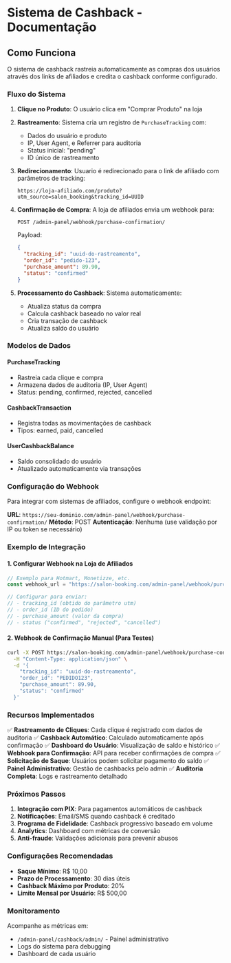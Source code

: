 
# Sistema de Cashback - Documentação

## Como Funciona

O sistema de cashback rastreia automaticamente as compras dos usuários através dos links de afiliados e credita o cashback conforme configurado.

### Fluxo do Sistema

1. **Clique no Produto**: O usuário clica em "Comprar Produto" na loja
2. **Rastreamento**: Sistema cria um registro de `PurchaseTracking` com:
   - Dados do usuário e produto
   - IP, User Agent, e Referrer para auditoria
   - Status inicial: "pending"
   - ID único de rastreamento

3. **Redirecionamento**: Usuario é redirecionado para o link de afiliado com parâmetros de tracking:
   ```
   https://loja-afiliado.com/produto?utm_source=salon_booking&tracking_id=UUID
   ```

4. **Confirmação de Compra**: A loja de afiliados envia um webhook para:
   ```
   POST /admin-panel/webhook/purchase-confirmation/
   ```
   
   Payload:
   ```json
   {
     "tracking_id": "uuid-do-rastreamento",
     "order_id": "pedido-123",
     "purchase_amount": 89.90,
     "status": "confirmed"
   }
   ```

5. **Processamento do Cashback**: Sistema automaticamente:
   - Atualiza status da compra
   - Calcula cashback baseado no valor real
   - Cria transação de cashback
   - Atualiza saldo do usuário

### Modelos de Dados

#### PurchaseTracking
- Rastreia cada clique e compra
- Armazena dados de auditoria (IP, User Agent)
- Status: pending, confirmed, rejected, cancelled

#### CashbackTransaction
- Registra todas as movimentações de cashback
- Tipos: earned, paid, cancelled

#### UserCashbackBalance
- Saldo consolidado do usuário
- Atualizado automaticamente via transações

### Configuração do Webhook

Para integrar com sistemas de afiliados, configure o webhook endpoint:

**URL**: `https://seu-dominio.com/admin-panel/webhook/purchase-confirmation/`
**Método**: POST
**Autenticação**: Nenhuma (use validação por IP ou token se necessário)

### Exemplo de Integração

#### 1. Configurar Webhook na Loja de Afiliados
```javascript
// Exemplo para Hotmart, Monetizze, etc.
const webhook_url = "https://salon-booking.com/admin-panel/webhook/purchase-confirmation/";

// Configurar para enviar:
// - tracking_id (obtido do parâmetro utm)
// - order_id (ID do pedido)
// - purchase_amount (valor da compra)
// - status ("confirmed", "rejected", "cancelled")
```

#### 2. Webhook de Confirmação Manual (Para Testes)
```bash
curl -X POST https://salon-booking.com/admin-panel/webhook/purchase-confirmation/ \
  -H "Content-Type: application/json" \
  -d '{
    "tracking_id": "uuid-do-rastreamento",
    "order_id": "PEDIDO123",
    "purchase_amount": 89.90,
    "status": "confirmed"
  }'
```

### Recursos Implementados

✅ **Rastreamento de Cliques**: Cada clique é registrado com dados de auditoria
✅ **Cashback Automático**: Calculado automaticamente após confirmação
✅ **Dashboard do Usuário**: Visualização de saldo e histórico
✅ **Webhook para Confirmação**: API para receber confirmações de compra
✅ **Solicitação de Saque**: Usuários podem solicitar pagamento do saldo
✅ **Painel Administrativo**: Gestão de cashbacks pelo admin
✅ **Auditoria Completa**: Logs e rastreamento detalhado

### Próximos Passos

1. **Integração com PIX**: Para pagamentos automáticos de cashback
2. **Notificações**: Email/SMS quando cashback é creditado
3. **Programa de Fidelidade**: Cashback progressivo baseado em volume
4. **Analytics**: Dashboard com métricas de conversão
5. **Anti-fraude**: Validações adicionais para prevenir abusos

### Configurações Recomendadas

- **Saque Mínimo**: R$ 10,00
- **Prazo de Processamento**: 30 dias úteis
- **Cashback Máximo por Produto**: 20%
- **Limite Mensal por Usuário**: R$ 500,00

### Monitoramento

Acompanhe as métricas em:
- `/admin-panel/cashback/admin/` - Painel administrativo
- Logs do sistema para debugging
- Dashboard de cada usuário
